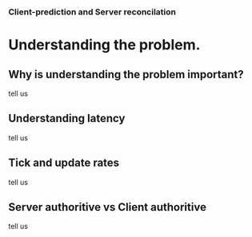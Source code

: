 ### Client-prediction and Server reconcilation

# Understanding the problem.

## Why is understanding the problem important?
tell us

## Understanding latency
tell us

## Tick and update rates
tell us

## Server authoritive vs Client authoritive
tell us
